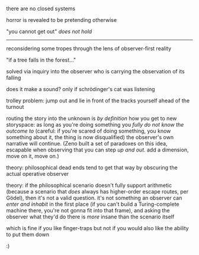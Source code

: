 there are no closed systems

horror is revealed to be pretending otherwise

"you cannot get out" *does not hold*

---

reconsidering some tropes through the lens of observer-first reality

"if a tree falls in the forest..."

solved via inquiry into the observer who is carrying the observation of its falling

does it make a sound? only if schrödinger's cat was listening

trolley problem: jump out and lie in front of the tracks yourself ahead of the turnout

routing the story into the unknown is *by definition* how you get to new storyspace: as long as you're doing something you *fully do not know the outcome to* (careful: if you're scared of doing something, you know something about it, the thing is now disqualified) the observer's own narrative will continue. (Zeno built a set of paradoxes on this idea, escapable when observing that you can step *up and out*. add a dimension, move on it, move on.)

theory: philosophical dead ends tend to get that way by obscuring the actual operative observer

theory: if the philosophical scenario doesn't fully support arithmetic (because a scenario that *does* always has higher-order escape routes, per Gödel), then it's not a valid question. it's not something an observer can *enter and inhabit* in the first place (if you can't build a Turing-complete machine there, you're not gonna fit into that frame), and asking the observer what they'd do there is *more* insane than the scenario itself

which is fine if you like finger-traps but not if you would also like the ability to put them down

:)
